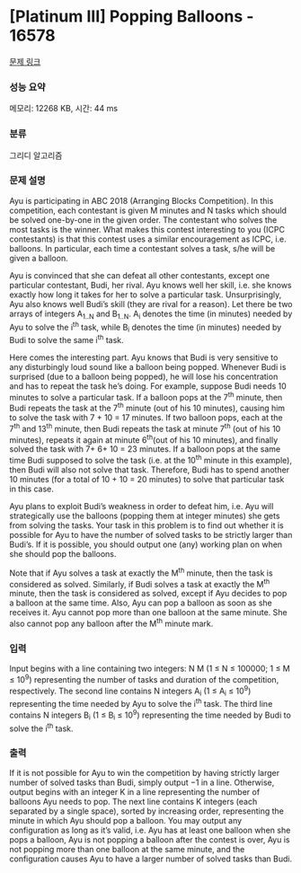 # [Platinum III] Popping Balloons - 16578 

[문제 링크](https://www.acmicpc.net/problem/16578) 

### 성능 요약

메모리: 12268 KB, 시간: 44 ms

### 분류

그리디 알고리즘

### 문제 설명

<p>Ayu is participating in ABC 2018 (Arranging Blocks Competition). In this competition, each contestant is given M minutes and N tasks which should be solved one-by-one in the given order. The contestant who solves the most tasks is the winner. What makes this contest interesting to you (ICPC contestants) is that this contest uses a similar encouragement as ICPC, i.e. balloons. In particular, each time a contestant solves a task, s/he will be given a balloon.</p>

<p>Ayu is convinced that she can defeat all other contestants, except one particular contestant, Budi, her rival. Ayu knows well her skill, i.e. she knows exactly how long it takes for her to solve a particular task. Unsurprisingly, Ayu also knows well Budi’s skill (they are rival for a reason). Let there be two arrays of integers A<sub>1..N</sub> and B<sub>1..N</sub>. A<sub>i</sub> denotes the time (in minutes) needed by Ayu to solve the i<sup>th</sup> task, while B<sub>i</sub> denotes the time (in minutes) needed by Budi to solve the same i<sup>th</sup> task.</p>

<p>Here comes the interesting part. Ayu knows that Budi is very sensitive to any disturbingly loud sound like a balloon being popped. Whenever Budi is surprised (due to a balloon being popped), he will lose his concentration and has to repeat the task he’s doing. For example, suppose Budi needs 10 minutes to solve a particular task. If a balloon pops at the 7<sup>th</sup> minute, then Budi repeats the task at the 7<sup>th</sup> minute (out of his 10 minutes), causing him to solve the task with 7 + 10 = 17 minutes. If two balloon pops, each at the 7<sup>th</sup> and 13<sup>th</sup> minute, then Budi repeats the task at minute 7<sup>th</sup> (out of his 10 minutes), repeats it again at minute 6<sup>th</sup>(out of his 10 minutes), and finally solved the task with 7+ 6+ 10 = 23 minutes. If a balloon pops at the same time Budi supposed to solve the task (i.e. at the 10<sup>th</sup> minute in this example), then Budi will also not solve that task. Therefore, Budi has to spend another 10 minutes (for a total of 10 + 10 = 20 minutes) to solve that particular task in this case.</p>

<p>Ayu plans to exploit Budi’s weakness in order to defeat him, i.e. Ayu will strategically use the balloons (popping them at integer minutes) she gets from solving the tasks. Your task in this problem is to find out whether it is possible for Ayu to have the number of solved tasks to be strictly larger than Budi’s. If it is possible, you should output one (any) working plan on when she should pop the balloons.</p>

<p>Note that if Ayu solves a task at exactly the M<sup>th</sup> minute, then the task is considered as solved. Similarly, if Budi solves a task at exactly the M<sup>th</sup> minute, then the task is considered as solved, except if Ayu decides to pop a balloon at the same time. Also, Ayu can pop a balloon as soon as she receives it. Ayu cannot pop more than one balloon at the same minute. She also cannot pop any balloon after the M<sup>th</sup> minute mark.</p>

### 입력 

 <p>Input begins with a line containing two integers: N M (1 ≤ N ≤ 100000; 1 ≤ M ≤ 10<sup>9</sup>) representing the number of tasks and duration of the competition, respectively. The second line contains N integers A<sub>i</sub> (1 ≤ A<sub>i</sub> ≤ 10<sup>9</sup>) representing the time needed by Ayu to solve the i<sup>th</sup> task. The third line contains N integers B<sub>i</sub> (1 ≤ B<sub>i</sub> ≤ 10<sup>9</sup>) representing the time needed by Budi to solve the i<sup>th</sup> task.</p>

### 출력 

 <p>If it is not possible for Ayu to win the competition by having strictly larger number of solved tasks than Budi, simply output −1 in a line. Otherwise, output begins with an integer K in a line representing the number of balloons Ayu needs to pop. The next line contains K integers (each separated by a single space), sorted by increasing order, representing the minute in which Ayu should pop a balloon. You may output any configuration as long as it’s valid, i.e. Ayu has at least one balloon when she pops a balloon, Ayu is not popping a balloon after the contest is over, Ayu is not popping more than one balloon at the same minute, and the configuration causes Ayu to have a larger number of solved tasks than Budi.</p>

